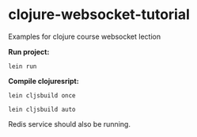 clojure-websocket-tutorial
==========================

Examples for clojure course websocket lection

**Run project:**

`lein run`

**Compile clojuresript:**

`lein cljsbuild once`

`lein cljsbuild auto`

Redis service should also be running.
